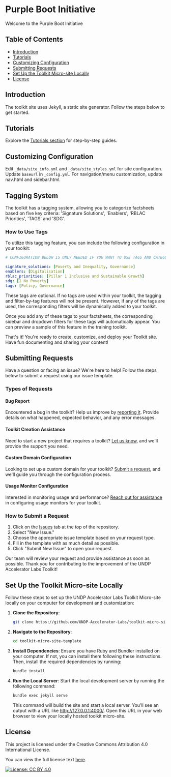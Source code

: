 # Purple Boot Initiative

Welcome to the Purple Boot Initiative

## Table of Contents

- [Introduction](#introduction)
- [Tutorials](#tutorials)
- [Customizing Configuration](#customizing-configuration)
- [Submitting Requests](#submitting-requests)
- [Set Up the Toolkit Micro-site Locally](#set-up-the-toolkit-micro-site-locally)
- [License](#license)

## Introduction

The toolkit site uses Jekyll, a static site generator. Follow the steps below to get started.

## Tutorials

Explore the [Tutorials section](https://github.com/UNDP-Accelerator-Labs/toolkit-template/blob/main/Tutorials/index.md) for step-by-step guides.

## Customizing Configuration

Edit `_data/site_info.yml` and `_data/site_styles.yml` for site configuration. Update `baseurl` in `_config.yml`. For navigation/menu customization, update nav.html and sidebar.html.

## Tagging System

The toolkit has a tagging system, allowing you to categorize factsheets based on five key criteria: 'Signature Solutions', 'Enablers', 'RBLAC Priorities', 'TAGS' and 'SDG'.

### How to Use Tags

To utilize this tagging feature, you can include the following configuration in your toolkit:

```yaml
# CONFIGURATION BELOW IS ONLY NEEDED IF YOU WANT TO USE TAGS AND CATEGORY IN THE TOOLKIT

signature_solutions: [Poverty and Inequality, Governance]
enablers: [Digitalisation]
rblac_priorities: [Pillar 1 Inclusive and Sustainable Growth]
sdg: [1 No Poverty]
tags: [Policy, Governance]
```

These tags are optional. If no tags are used within your toolkit, the tagging and filter-by-tag features will not be present. However, if any of the tags are used, the corresponding filters will be dynamically added to your toolkit.

Once you add any of these tags to your factsheets, the corresponding sidebar and dropdown filters for these tags will automatically appear. You can preview a sample of this feature in the training toolkit.

That's it! You're ready to create, customize, and deploy your Toolkit site. Have fun documenting and sharing your content!

## Submitting Requests

Have a question or facing an issue? We're here to help! Follow the steps below to submit a request using our issue template.

### Types of Requests

#### Bug Report

Encountered a bug in the toolkit? Help us improve by [reporting it](https://github.com/UNDP-Accelerator-Labs/Purple-Boot-initiative/issues/new?assignees=this-pama%2Cmyjyby&labels=bug%2Ctriage&projects=&template=bug_report.yaml&title=%5BBug%5D%3A+). Provide details on what happened, expected behavior, and any error messages.

#### Toolkit Creation Assistance

Need to start a new project that requires a toolkit? [Let us know](https://github.com/UNDP-Accelerator-Labs/toolkit-micro-site-template/issues/new?assignees=this-pama%2Cmyjyby&labels=new+toolkit&projects=&template=feature_request.yml&title=%5BNEW+TOOLKIT%5D%3A+), and we'll provide the support you need.

#### Custom Domain Configuration

Looking to set up a custom domain for your toolkit? [Submit a request](https://github.com/UNDP-Accelerator-Labs/toolkit-micro-site-template/issues/new?assignees=this-pama%2Cmyjyby&labels=domain+configuration&projects=&template=custom-domain.yaml&title=%5BDOMAIN+CONFIGURATION%5D%3A+), and we'll guide you through the configuration process.

#### Usage Monitor Configuration

Interested in monitoring usage and performance? [Reach out for assistance](https://github.com/UNDP-Accelerator-Labs/toolkit-micro-site-template/issues/new?assignees=this-pama%2Cmyjyby&labels=goatcounter+configuration&projects=&template=usage-monitor.yaml&title=%5BGOATCOUNTER+CONFIGURATION%5D%3A+) in configuring usage monitors for your toolkit.

### How to Submit a Request

1. Click on the [Issues](https://github.com/UNDP-Accelerator-Labs/toolkit-micro-site-template/issues) tab at the top of the repository.
2. Select "New Issue."
3. Choose the appropriate issue template based on your request type.
4. Fill in the template with as much detail as possible.
5. Click "Submit New Issue" to open your request.

Our team will review your request and provide assistance as soon as possible. Thank you for contributing to the improvement of the UNDP Accelerator Labs Toolkit!

## Set Up the Toolkit Micro-site Locally

Follow these steps to set up the UNDP Accelerator Labs Toolkit Micro-site locally on your computer for development and customization:

1. **Clone the Repository**:

   ```bash
   git clone https://github.com/UNDP-Accelerator-Labs/toolkit-micro-site-template.git
   ```

2. **Navigate to the Repository**:

   ```bash
   cd toolkit-micro-site-template
   ```

3. **Install Dependencies**:
   Ensure you have Ruby and Bundler installed on your computer. If not, you can install them following these instructions. Then, install the required dependencies by running:

   ```bash
   bundle install
   ```

4. **Run the Local Server**:
   Start the local development server by running the following command:

   ```bash
   bundle exec jekyll serve
   ```

   This command will build the site and start a local server. You'll see an output with a URL like http://127.0.0.1:4000/. Open this URL in your web browser to view your locally hosted toolkit micro-site.

## License

This project is licensed under the Creative Commons Attribution 4.0 International License.

You can view the full license text [here](https://creativecommons.org/licenses/by/4.0/legalcode).

[![License: CC BY 4.0](https://img.shields.io/badge/License-CC%20BY%204.0-lightgrey.svg)](https://creativecommons.org/licenses/by/4.0/)
